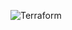 ![Terraform](https://github.com/randolf-asml/github_actions/workflows/Terraform/badge.svg?branch=master)
